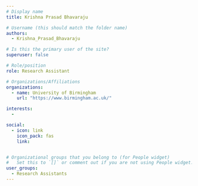 ```yaml
---
# Display name
title: Krishna Prasad Bhavaraju

# Username (this should match the folder name)
authors:
  - Krishna_Prasad_Bhavaraju

# Is this the primary user of the site?
superuser: false

# Role/position
role: Research Assistant

# Organizations/Affiliations
organizations:
  - name: University of Birmingham
    url: "https://www.birmingham.ac.uk/"

interests:
  -

social:
  - icon: link
    icon_pack: fas
    link:


# Organizational groups that you belong to (for People widget)
#   Set this to `[]` or comment out if you are not using People widget.
user_groups:
  - Research Assistants
---
```

